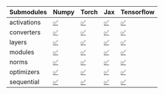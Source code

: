 | Submodules   | Numpy                                                                                                                           | Torch                                                                                                                           | Jax                                                                                                                             | Tensorflow                                                                                                                      |
|:-------------|:--------------------------------------------------------------------------------------------------------------------------------|:--------------------------------------------------------------------------------------------------------------------------------|:--------------------------------------------------------------------------------------------------------------------------------|:--------------------------------------------------------------------------------------------------------------------------------|
| activations  | <a href="https://github.com/unifyai/ivy/runs/8249623129?check_suite_focus=true" rel="noopener noreferrer" target="_blank">✅</a> | <a href="https://github.com/unifyai/ivy/runs/8249624213?check_suite_focus=true" rel="noopener noreferrer" target="_blank">✅</a> | <a href="https://github.com/unifyai/ivy/runs/8249625268?check_suite_focus=true" rel="noopener noreferrer" target="_blank">✅</a> | <a href="https://github.com/unifyai/ivy/runs/8249626270?check_suite_focus=true" rel="noopener noreferrer" target="_blank">✅</a> |
| converters   | <a href="https://github.com/unifyai/ivy/runs/8249623293?check_suite_focus=true" rel="noopener noreferrer" target="_blank">✅</a> | <a href="https://github.com/unifyai/ivy/runs/8249624338?check_suite_focus=true" rel="noopener noreferrer" target="_blank">✅</a> | <a href="https://github.com/unifyai/ivy/runs/8249625439?check_suite_focus=true" rel="noopener noreferrer" target="_blank">✅</a> | <a href="https://github.com/unifyai/ivy/runs/8249626434?check_suite_focus=true" rel="noopener noreferrer" target="_blank">✅</a> |
| layers       | <a href="https://github.com/unifyai/ivy/runs/8249623463?check_suite_focus=true" rel="noopener noreferrer" target="_blank">✅</a> | <a href="https://github.com/unifyai/ivy/runs/8249624489?check_suite_focus=true" rel="noopener noreferrer" target="_blank">✅</a> | <a href="https://github.com/unifyai/ivy/runs/8249625566?check_suite_focus=true" rel="noopener noreferrer" target="_blank">✅</a> | <a href="https://github.com/unifyai/ivy/runs/8249626562?check_suite_focus=true" rel="noopener noreferrer" target="_blank">✅</a> |
| modules      | <a href="https://github.com/unifyai/ivy/runs/8249623620?check_suite_focus=true" rel="noopener noreferrer" target="_blank">✅</a> | <a href="https://github.com/unifyai/ivy/runs/8249624650?check_suite_focus=true" rel="noopener noreferrer" target="_blank">✅</a> | <a href="https://github.com/unifyai/ivy/runs/8249625695?check_suite_focus=true" rel="noopener noreferrer" target="_blank">✅</a> | <a href="https://github.com/unifyai/ivy/runs/8249626835?check_suite_focus=true" rel="noopener noreferrer" target="_blank">✅</a> |
| norms        | <a href="https://github.com/unifyai/ivy/runs/8249623796?check_suite_focus=true" rel="noopener noreferrer" target="_blank">✅</a> | <a href="https://github.com/unifyai/ivy/runs/8249624817?check_suite_focus=true" rel="noopener noreferrer" target="_blank">✅</a> | <a href="https://github.com/unifyai/ivy/runs/8249625821?check_suite_focus=true" rel="noopener noreferrer" target="_blank">✅</a> | <a href="https://github.com/unifyai/ivy/runs/8249626947?check_suite_focus=true" rel="noopener noreferrer" target="_blank">✅</a> |
| optimizers   | <a href="https://github.com/unifyai/ivy/runs/8249623931?check_suite_focus=true" rel="noopener noreferrer" target="_blank">✅</a> | <a href="https://github.com/unifyai/ivy/runs/8249624997?check_suite_focus=true" rel="noopener noreferrer" target="_blank">✅</a> | <a href="https://github.com/unifyai/ivy/runs/8249625953?check_suite_focus=true" rel="noopener noreferrer" target="_blank">✅</a> | <a href="https://github.com/unifyai/ivy/runs/8249627086?check_suite_focus=true" rel="noopener noreferrer" target="_blank">✅</a> |
| sequential   | <a href="https://github.com/unifyai/ivy/runs/8249624073?check_suite_focus=true" rel="noopener noreferrer" target="_blank">✅</a> | <a href="https://github.com/unifyai/ivy/runs/8249625138?check_suite_focus=true" rel="noopener noreferrer" target="_blank">✅</a> | <a href="https://github.com/unifyai/ivy/runs/8249626086?check_suite_focus=true" rel="noopener noreferrer" target="_blank">✅</a> | <a href="https://github.com/unifyai/ivy/runs/8249627259?check_suite_focus=true" rel="noopener noreferrer" target="_blank">✅</a> |